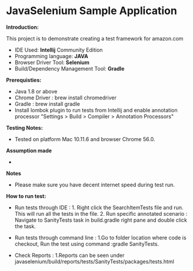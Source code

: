 JavaSelenium Sample Application
====================================

**Introduction:**

This project is to demonstrate creating a test framework for amazon.com
  * IDE Used: **Intellij** Community Edition
  * Programming language: **JAVA**
  * Browser Driver Tool: **Selenium**
  * Build/Dependency Management Tool: **Gradle**

**Prerequisties:**

 * Java 1.8 or above
 * Chrome Driver : brew install chromedriver
 * Gradle : brew install gradle
 * Install lombok plugin to run tests from Intellij and enable annotation processor
 "Settings > Build > Compiler > Annotation Processors"


**Testing Notes:**

* Tested on platform Mac 10.11.6 and browser Chrome 56.0.

**Assumption made**

* 

**Notes**

* Please make sure you have decent internet speed during test run.

**How to run test:**

* Run tests through IDE :
       1. Right click the SearchItemTests file and run. This will run all the tests in the file.
       2. Run specific annotated scenario : Navigate to SanityTests task in build.gradle right pane and double click the task.

* Run tests through command line :
     1.Go to folder location where code is checkout, Run the test using command :gradle SanityTests.
* Check Reports :
     1.Reports can be seen under javaselenium/build/reports/tests/SanityTests/packages/tests.html